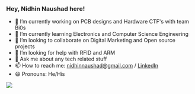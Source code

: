### Hey, Nidhin Naushad here!


- 🔭 I’m currently working on PCB designs and Hardware CTF's with team Bi0s
- 🌱 I’m currently learning Electronics and Computer Science Engineering
- 👯 I’m looking to collaborate on Digital Marketing and Open source projects 
- 🤔 I’m looking for help with RFID and ARM
- 💬 Ask me about any tech related stuff
- 📫 How to reach me: nidhinnaushad@gmail.com / [LinkedIn](https://in.linkedin.com/in/nidhin-naushad-1627341b5) 
- 😄 Pronouns: He/His
<img src = "https://github-readme-stats.vercel.app/api?username=nidhinnaushad&&show_icons=true&title_color=ffffff&icon_color=ffffff&text_color=b2b2b2&bg_color=000000">
